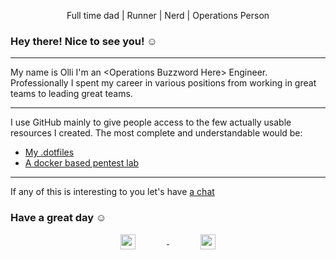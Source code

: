 <div class="header" align="center">
  <p>Full time dad | Runner | Nerd | Operations Person</p>
</div>

### Hey there! Nice to see you! ☺️

<hr/>

My name is Olli I'm an \<Operations Buzzword Here\> Engineer.
Professionally I spent my career in various positions from working in great
teams to leading great teams.

<hr/>

I use GitHub mainly to give people access to the few actually usable resources
I created. The most complete and understandable would be:

- [My .dotfiles](https://github.com/oliverwiegers/dotfiles)
- [A docker based pentest lab](https://github.com/oliverwiegers/pentest_lab)

<hr/>

If any of this is interesting to you let's have [a chat](https://infosec.exchange/@oliverwiegers)

### Have a great day ☺️

<div class="footer" align="center">
  <a href="https://infosec.exchange/@oliverwiegers">
    <img style="margin-right: 50px; margin-left: 50px" align="center" width="24px" src="https://cdn.jsdelivr.net/npm/simple-icons@v3/icons/mastodon.svg" />
  </a>
  <a href="https://www.linkedin.com/in/oliver-wiegers-12057112a/">
    <img style="margin-right: 50px; margin-left: 50px" align="center" width="24px" src="https://cdn.jsdelivr.net/npm/simple-icons@v3/icons/linkedin.svg" />
  </a>
</div>
